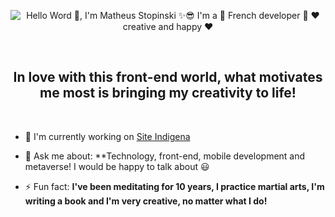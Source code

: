 <p align="center">
  <img src="https://github.com/MatheusStopinski/MatheusStopinski/assets/Banner.gif" alt="Hello Word 👋, I'm Matheus Stopinski ✨😎  I'm a 🚀 French developer 🚀 ❤️ creative and happy ❤️">
</p>
<br>
<h2 align="center">In love with this front-end world, what motivates me most is bringing my creativity to life!</h2 >
<br>

- 🔭 I'm currently working on [Site Indigena](https://github.com/MatheusStopinski/MasterOfInterfaces/tree/Site_Indigena)

- 💬 Ask me about: **Technology, front-end, mobile development and metaverse! I would be happy to talk about 😃

- ⚡ Fun fact: **I've been meditating for 10 years, I practice martial arts, I'm writing a book and I'm very creative, no matter what I do!**
